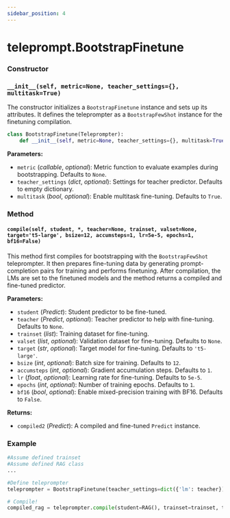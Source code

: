 ```yaml
---
sidebar_position: 4
---
```


# teleprompt.BootstrapFinetune

### Constructor

### `__init__(self, metric=None, teacher_settings={}, multitask=True)`

The constructor initializes a `BootstrapFinetune` instance and sets up its attributes. It defines the teleprompter as a `BootstrapFewShot` instance for the finetuning compilation.

```python
class BootstrapFinetune(Teleprompter):
    def __init__(self, metric=None, teacher_settings={}, multitask=True):
```

**Parameters:**
- `metric` (_callable_, _optional_): Metric function to evaluate examples during bootstrapping. Defaults to `None`.
- `teacher_settings` (_dict_, _optional_): Settings for teacher predictor. Defaults to empty dictionary.
- `multitask` (_bool_, _optional_): Enable multitask fine-tuning. Defaults to `True`.

### Method

#### `compile(self, student, *, teacher=None, trainset, valset=None, target='t5-large', bsize=12, accumsteps=1, lr=5e-5, epochs=1, bf16=False)`

This method first compiles for bootstrapping with the `BootstrapFewShot` teleprompter. It then prepares fine-tuning data by generating prompt-completion pairs for training and performs finetuning. After compilation, the LMs are set to the finetuned models and the method returns a compiled and fine-tuned predictor.

**Parameters:**
- `student` (_Predict_): Student predictor to be fine-tuned.
- `teacher` (_Predict_, _optional_): Teacher predictor to help with fine-tuning. Defaults to `None`.
- `trainset` (_list_): Training dataset for fine-tuning.
- `valset` (_list_, _optional_): Validation dataset for fine-tuning. Defaults to `None`.
- `target` (_str_, _optional_): Target model for fine-tuning. Defaults to `'t5-large'`.
- `bsize` (_int_, _optional_): Batch size for training. Defaults to `12`.
- `accumsteps` (_int_, _optional_): Gradient accumulation steps. Defaults to `1`.
- `lr` (_float_, _optional_): Learning rate for fine-tuning. Defaults to `5e-5`.
- `epochs` (_int_, _optional_): Number of training epochs. Defaults to `1`.
- `bf16` (_bool_, _optional_): Enable mixed-precision training with BF16. Defaults to `False`.

**Returns:**
- `compiled2` (_Predict_): A compiled and fine-tuned `Predict` instance.

### Example

```python
#Assume defined trainset
#Assume defined RAG class
...

#Define teleprompter
teleprompter = BootstrapFinetune(teacher_settings=dict({'lm': teacher}))

# Compile!
compiled_rag = teleprompter.compile(student=RAG(), trainset=trainset, target='google/flan-t5-base')
```
